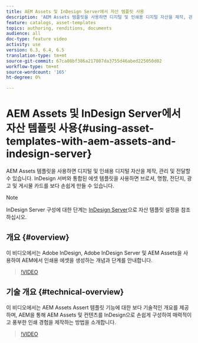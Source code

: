 ```yaml
---
title: AEM Assets 및 InDesign Server에서 자산 템플릿 사용
description: 'AEM Assets 템플릿을 사용하면 디지털 및 인쇄용 디지털 자산을 제작, 관리 및 전달할 수 있습니다. InDesign 서버와 통합된 에셋 템플릿을 사용하면 브로셔, 명함, 전단지, 광고 및 게시물 카드를 보다 손쉽게 만들 수 있습니다. '
feature: catalogs, asset-templates
topics: authoring, renditions, documents
audience: all
doc-type: feature video
activity: use
version: 6.3, 6.4, 6.5
translation-type: tm+mt
source-git-commit: 67ca08bf386a217807da3755d46abed225050d02
workflow-type: tm+mt
source-wordcount: '165'
ht-degree: 0%

---
```



# AEM Assets 및 InDesign Server에서 자산 템플릿 사용{#using-asset-templates-with-aem-assets-and-indesign-server}

AEM Assets 템플릿을 사용하면 디지털 및 인쇄용 디지털 자산을 제작, 관리 및 전달할 수 있습니다. InDesign 서버와 통합된 에셋 템플릿을 사용하면 브로셔, 명함, 전단지, 광고 및 게시물 카드를 보다 손쉽게 만들 수 있습니다.

>[!NOTE]
>
>InDesign Server 구성에 대한 단계는 [InDesign Server](asset-templates-technical-video-setup.md)으로 자산 템플릿 설정을 참조하십시오.

## 개요 {#overview}

이 비디오에서는 Adobe InDesign, Adobe InDesign Server 및 AEM Assets을 사용하여 AEM에서 인쇄용 에셋을 생성하는 개념과 단계를 안내합니다.

>[!VIDEO](https://video.tv.adobe.com/v/25170?quality=12&learn=on)

## 기술 개요 {#technical-overview}

이 비디오에서는 AEM Assets Assert 템플릿 기능에 대한 보다 기술적인 개요를 제공하며, AEM을 통해 AEM Assets 및 컨텐츠를 InDesign으로 손쉽게 구성하여 매력적이고 풍부한 인쇄 경험을 제작하는 방법을 소개합니다.

>[!VIDEO](https://video.tv.adobe.com/v/17071/?quality=9&learn=on)